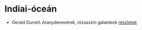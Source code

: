 # Indiai-óceán

- Gerald Durrell: Aranydenevérek, rózsaszín galambok [részletek](_details/Gerald%20Durrell.md#id_875)